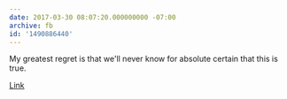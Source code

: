 ```yaml
---
date: 2017-03-30 08:07:20.000000000 -07:00
archive: fb
id: '1490886440'
---
```


My greatest regret is that we'll never know for absolute certain that this is true.

[Link](http://www.independent.co.uk/news/world/americas/us-politics/george-w-bush-donald-trump-inauguration-weird-shit-word-ceremony-us-president-a7657246.html)
